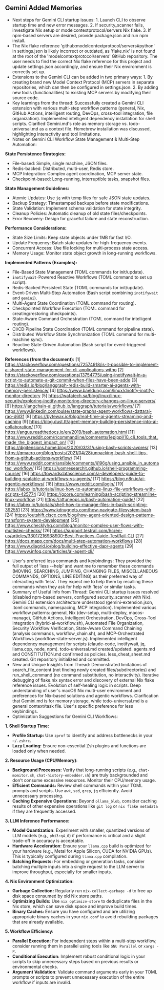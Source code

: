 ## Gemini Added Memories
- Next steps for Gemini CLI startup issues: 1. Launch CLI to observe startup time and new error messages. 2. If security_scanner fails, investigate Nix setup or modelcontextprotocol/servers Nix flake. 3. If npm-based servers are desired, provide package.json and run npm install.
- The Nix flake reference 'github:modelcontextprotocol/servers#python' in settings.json is likely incorrect or outdated, as 'flake.nix' is not found at the root of the 'modelcontextprotocol/servers' GitHub repository. The user needs to find the correct Nix flake reference for this project and update settings.json accordingly, and ensure their Nix environment is correctly set up.
- Extensions to the Gemini CLI can be added in two primary ways: 1. By creating brand new Model Context Protocol (MCP) servers in separate repositories, which can then be configured in settings.json. 2. By adding new tools (functionalities) to existing MCP servers by modifying their source code.
- Key learnings from the thread: Successfully created a Gemini CLI extension with various multi-step workflow patterns (general, Nix, GitHub Actions, intelligent routing, DevOps, cross-tool integration, file organization). Implemented intelligent dependency installation for shell scripts. Clarified Gemini.md's role as memory storage vs. todo-universal.md as a context file. Homebrew installation was discussed, highlighting interactivity and tool limitations.
- Notes on Gemini CLI Workflow State Management & Multi-Step Automation:

**State Persistence Strategies:**
- File-based: Simple, single machine, JSON files.
- Redis-backed: Distributed, multi-user, Redis store.
- MCP Integration: Complex agent coordination, MCP server state.
- Checkpoint-based: Long-running, interruptible tasks, snapshot files.

**State Management Guidelines:**
- Atomic Updates: Use `jq` with temp files for safe JSON state updates.
- Backup Strategy: Timestamped backups before state modifications.
- State Validation: Implement schema validation for state integrity.
- Cleanup Policies: Automatic cleanup of old state files/checkpoints.
- Error Recovery: Design for graceful failure and state reconstruction.

**Performance Considerations:**
- State Size Limits: Keep state objects under 1MB for fast I/O.
- Update Frequency: Batch state updates for high-frequency events.
- Concurrent Access: Use file locking for multi-process state access.
- Memory Usage: Monitor state object growth in long-running workflows.

**Implemented Patterns (Examples):**
- File-Based State Management (TOML commands for init/update).
- `inotifywait`-Powered Reactive Workflows (TOML command to set up script).
- Redis-Backed Persistent State (TOML commands for init/update).
- Event-Driven Multi-Step Automation (Bash script combining `inotifywait` and `gemini`).
- Multi-Agent State Coordination (TOML command for routing).
- Checkpointed Workflow Execution (TOML command for creating/restoring checkpoints).
- State-Aware Command Orchestration (TOML command for intelligent routing).
- CI/CD Pipeline State Coordination (TOML command for pipeline state).
- Distributed Workflow State Synchronization (TOML command for multi-machine sync).
- Reactive State-Driven Automation (Bash script for event-triggered workflows).

**References (from the document):**
[1] https://stackoverflow.com/questions/72574918/is-it-possible-to-implement-a-shared-state-management-for-cli-applications-witho
[2] https://stackoverflow.com/questions/13754775/using-inotifywait-in-a-script-to-automate-a-git-commit-when-files-have-been-adde
[3] https://redis.io/blog/langgraph-redis-build-smarter-ai-agents-with-memory-persistence/
[4] https://www.baeldung.com/linux/dnotify-inotify-monitor-directory
[5] https://wafatech.sa/blog/linux/linux-security/exploring-inotify-monitoring-directory-changes-on-linux-servers/
[6] https://langchain-ai.github.io/langgraph/tutorials/workflows/
[7] https://www.linkedin.com/pulse/state-graphs-agent-workflows-dattaraj-rao-d6l3f
[8] https://bytewax.io/blog/real-time-ai-agents-streaming-and-caching
[9] https://blog.dust.tt/agent-memory-building-persistence-into-ai-collaboration/
[10] https://angus.readthedocs.io/en/2019/bash_automation.html
[11] https://www.reddit.com/r/commandline/comments/1epjppl/10_cli_tools_that_made_the_biggest_impact_on/
[12] https://digitensions.home.blog/2020/03/31/using-bash-scripts-avpres/
[13] https://qmacro.org/blog/posts/2021/04/28/unpacking-bash-shell-tips-from-a-github-actions-workflow/
[14] https://www.reddit.com/r/ansible/comments/ij196g/using_ansible_in_automated_workflow/
[15] https://uomresearchit.github.io/shell-programming-course/
[16] https://towardsdatascience.com/a-developers-guide-to-building-scalable-ai-workflows-vs-agents/
[17] https://blog.n8n.io/ai-agentic-workflows/
[18] https://www.reddit.com/login/
[19] https://labex.io/tutorials/linux-how-to-automate-linux-file-workflows-with-scripts-425774
[20] https://gcore.com/learning/bash-scripting-streamline-linux-workflow
[21] https://attuneops.io/bash-automation-guide/
[22] https://labex.io/tutorials/shell-how-to-manage-files-in-bash-scripting-392551
[23] https://www.kdnuggets.com/how-navigate-filesystem-bash
[24] https://outshift.cisco.com/blog/how-agent-oriented-design-patterns-transform-system-development
[25] https://www.checklyhq.com/blog/monitor-complex-user-flows-with-multistep-checks/
[26] https://support.testrail.com/hc/en-us/articles/33017216938900-Best-Practices-Guide-TestRail-CLI
[27] https://docs.mapp.com/docs/multi-step-automation-workflows
[28] https://www.diagrid.io/blog/building-effective-dapr-agents
[29] https://www.infoq.com/articles/ai-agent-cli/
- User's preferred less commands and keybindings: They provided the full output of 'less --help' and want me to remember these commands (MOVING, SEARCHING, JUMPING, CHANGING FILES, MISCELLANEOUS COMMANDS, OPTIONS, LINE EDITING) as their preferred way of interacting with 'less'. They expect me to help them by recalling these commands when they ask for help with 'less' or similar tasks.
- Summary of Useful Info from Thread: Gemini CLI startup issues resolved (disabled npm-based servers, configured security_scanner with Nix). Gemini CLI extension architecture understood (gemini-extension.json, .toml commands, namespacing, MCP integration). Implemented various workflow patterns: general, Nix (dev-setup, multi-deploy, macos-manage), GitHub Actions, Intelligent Orchestration, DevOps, Cross-Tool Integration (hybrid-ai-workflow.sh), Automated File Organization, Security Workflow Verification, State-Aware Command Chaining (analysis commands, workflow_chain.sh), and MCP-Orchestrated Workflows (workflow-state-server.js). Implemented intelligent dependency management for scripts (claude-code, inotifywait, jq, llama.cpp, node, npm). todo-universal.md created/updated. agents.md and CONSTITUTION.md confirmed as policies. less_cheat_sheet.md created. Git repository initialized and committed.
- New and Unique Insights from Thread: Demonstrated limitations of search_file_content (not finding newly created files/subdirectories) and run_shell_command (no command substitution, no interactivity). Iterative debugging of flake.nix syntax error and discovery of external Nix flake reference issues. Evolution of self-healing logic in scripts. Deep understanding of user's macOS Nix multi-user environment and preferences for Nix-based solutions and agentic workflows. Clarification that Gemini.md is for memory storage, while todo-universal.md is a general context/task file. User's specific preference for less keybindings.
- Optimization Suggestions for Gemini CLI Workflows:

**1. Shell Startup Time:**
- **Profile Startup:** Use `zprof` to identify and address bottlenecks in your `~/.zshrc`.
- **Lazy Loading:** Ensure non-essential Zsh plugins and functions are loaded only when needed.

**2. Resource Usage (CPU/Memory):**
- **Background Processes:** Verify that long-running scripts (e.g., `chat-monitor.sh`, `chat-history-embedder.sh`) are truly backgrounded and don't consume excessive resources. Monitor their CPU/memory usage.
- **Efficient Commands:** Review shell commands within your TOML prompts and scripts. Use `awk`, `sed`, `grep`, `jq` efficiently. Avoid unnecessary processing.
- **Caching Expensive Operations:** Beyond `ollama_blob`, consider caching results of other expensive operations like `git log` or `nix flake metadata` if they are frequently accessed.

**3. LLM Inference Performance:**
- **Model Quantization:** Experiment with smaller, quantized versions of LLM models (e.g., `phi3:q4_0`) if performance is critical and a slight trade-off in accuracy is acceptable.
- **Hardware Acceleration:** Ensure your `llama.cpp` build is optimized for your hardware (e.g., Metal for Apple Silicon, CUDA for NVIDIA GPUs). This is typically configured during `llama.cpp` compilation.
- **Batching Requests:** For embedding or generation tasks, consider batching multiple inputs into a single request to the LLM server to improve throughput, especially for smaller inputs.

**4. Nix Environment Optimization:**
- **Garbage Collection:** Regularly run `nix-collect-garbage -d` to free up disk space consumed by old Nix store paths.
- **Optimizing Builds:** Use `nix optimize-store` to deduplicate files in the Nix store, which can save disk space and improve build times.
- **Binary Caches:** Ensure you have configured and are utilizing appropriate binary caches in your `nix.conf` to avoid rebuilding packages that are already available.

**5. Workflow Efficiency:**
- **Parallel Execution:** For independent steps within a multi-step workflow, consider running them in parallel using tools like `GNU Parallel` or `xargs -P`.
- **Conditional Execution:** Implement robust conditional logic in your scripts to skip unnecessary steps based on previous results or environmental checks.
- **Argument Validation:** Validate command arguments early in your TOML prompts or scripts to prevent unnecessary execution of the entire workflow if inputs are invalid.
